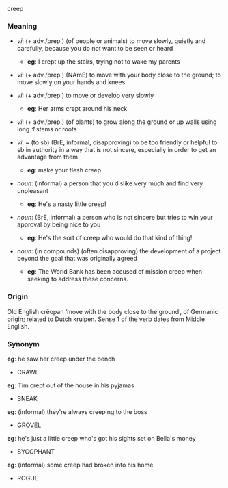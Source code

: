 creep
### Meaning
+ _vi_: (+ adv./prep.) (of people or animals) to move slowly, quietly and carefully, because you do not want to be seen or heard
	+ __eg__: I crept up the stairs, trying not to wake my parents
+ _vi_: (+ adv./prep.) (NAmE) to move with your body close to the ground; to move slowly on your hands and knees
+ _vi_: (+ adv./prep.) to move or develop very slowly
	+ __eg__: Her arms crept around his neck
+ _vi_: (+ adv./prep.) (of plants) to grow along the ground or up walls using long ↑stems or roots
+ _vi_: ~ (to sb) (BrE, informal, disapproving) to be too friendly or helpful to sb in authority in a way that is not sincere, especially in order to get an advantage from them
	+ __eg__: make your flesh creep

+ _noun_: (informal) a person that you dislike very much and find very unpleasant
    + __eg__: He's a nasty little creep!
+ _noun_: (BrE, informal) a person who is not sincere but tries to win your approval by being nice to you
    + __eg__: He's the sort of creep who would do that kind of thing!
+ _noun_: (in compounds) (often disapproving) the development of a project beyond the goal that was originally agreed
    + __eg__: The World Bank has been accused of mission creep when seeking to address these concerns.

### Origin

Old English crēopan ‘move with the body close to the ground’, of Germanic origin; related to Dutch kruipen. Sense 1 of the verb dates from Middle English.

### Synonym

__eg__: he saw her creep under the bench

+ CRAWL

__eg__: Tim crept out of the house in his pyjamas

+ SNEAK

__eg__: (informal) they're always creeping to the boss

+ GROVEL

__eg__: he's just a little creep who's got his sights set on Bella's money

+ SYCOPHANT

__eg__: (informal) some creep had broken into his home

+ ROGUE


